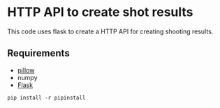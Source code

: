 # HTTP API to create shot results

This code uses flask to create a HTTP API for creating shooting results.

## Requirements

* [pillow](https://pillow.readthedocs.io/en/stable/)
* numpy
* [Flask](https://flask.palletsprojects.com)
  
```pip install -r pipinstall```